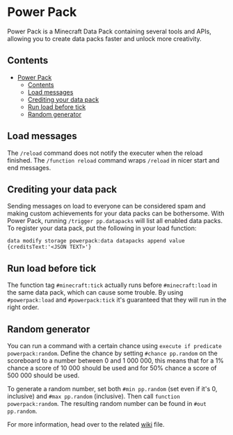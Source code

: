 # Power Pack
Power Pack is a Minecraft Data Pack containing several tools and APIs, allowing you to create data packs faster and unlock more creativity.

## Contents
- [Power Pack](#power-pack)
  - [Contents](#contents)
  - [Load messages](#load-messages)
  - [Crediting your data pack](#crediting-your-data-pack)
  - [Run load before tick](#run-load-before-tick)
  - [Random generator](#random-generator)

## Load messages
The `/reload` command does not notify the executer when the reload finished. The `/function reload` command wraps `/reload` in nicer start and end messages.

## Crediting your data pack
Sending messages on load to everyone can be considered spam and making custom achievements for your data packs can be bothersome. With Power Pack, running `/trigger pp.datapacks` will list all enabled data packs. To register your data pack, put the following in your load function:
```
data modify storage powerpack:data datapacks append value {creditsText:'<JSON TEXT>'}
``` 

## Run load before tick
The function tag `#minecraft:tick` actually runs before `#minecraft:load` in the same data pack, which can cause some trouble. By using `#powerpack:load` and `#powerpack:tick` it's guaranteed that they will run in the right order.

## Random generator
You can run a command with a certain chance using `execute if predicate powerpack:random`. Define the chance by setting `#chance pp.random` on the scoreboard to a number between 0 and 1 000 000, this means that for a 1% chance a score of 10 000 should be used and for 50% chance a score of 500 000 should be used.

To generate a random number, set both `#min pp.random` (set even if it's 0, inclusive) and `#max pp.random` (inclusive). Then call `function powerpack:random`. The resulting random number can be found in `#out pp.random`.

For more information, head over to the related [wiki](./wiki/Random.md) file.